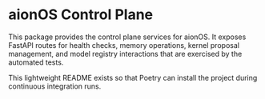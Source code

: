 # aionOS Control Plane

This package provides the control plane services for aionOS. It exposes FastAPI
routes for health checks, memory operations, kernel proposal management, and
model registry interactions that are exercised by the automated tests.

This lightweight README exists so that Poetry can install the project during
continuous integration runs.
